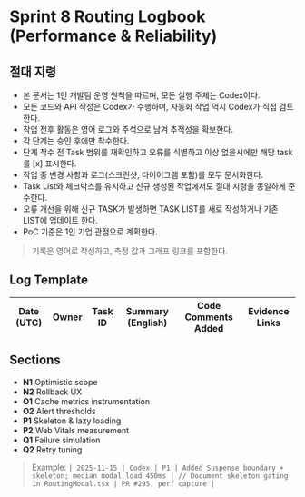 # Sprint 8 Routing Logbook (Performance & Reliability)

## 절대 지령
- 본 문서는 1인 개발팀 운영 원칙을 따르며, 모든 실행 주체는 Codex이다.
- 모든 코드와 API 작성은 Codex가 수행하며, 자동화 작업 역시 Codex가 직접 검토한다.
- 작업 전후 활동은 영어 로그와 주석으로 남겨 추적성을 확보한다.
- 각 단계는 승인 후에만 착수한다.
- 단계 착수 전 Task 범위를 재확인하고 오류를 식별하고 이상 없을시에만 해당 task를 [x] 표시한다.
- 작업 중 변경 사항과 로그(스크린샷, 다이어그램 포함)를 모두 문서화한다.
- Task List와 체크박스를 유지하고 신규 생성된 작업에서도 절대 지령을 동일하게 준수한다.
- 오류 개선을 위해 신규 TASK가 발생하면 TASK LIST를 새로 작성하거나 기존 LIST에 업데이트 한다.
- PoC 기준은 1인 기업 관점으로 계획한다.

> 기록은 영어로 작성하고, 측정 값과 그래프 링크를 포함한다.

## Log Template
| Date (UTC) | Owner | Task ID | Summary (English) | Code Comments Added | Evidence Links |
| --- | --- | --- | --- | --- | --- |

## Sections
- **N1** Optimistic scope
- **N2** Rollback UX
- **O1** Cache metrics instrumentation
- **O2** Alert thresholds
- **P1** Skeleton & lazy loading
- **P2** Web Vitals measurement
- **Q1** Failure simulation
- **Q2** Retry tuning

> Example: `| 2025-11-15 | Codex | P1 | Added Suspense boundary + skeleton; median modal load 450ms | // Document skeleton gating in RoutingModal.tsx | PR #295, perf capture |`




